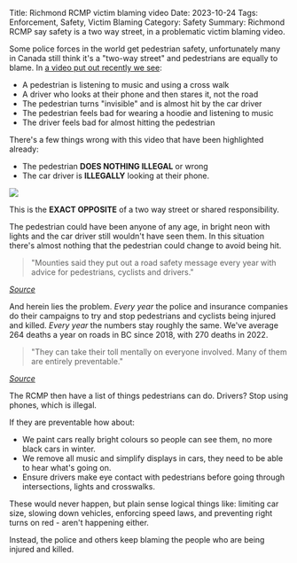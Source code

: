 Title: Richmond RCMP victim blaming video
Date: 2023-10-24
Tags: Enforcement, Safety, Victim Blaming
Category: Safety
Summary: Richmond RCMP say safety is a two way street, in a problematic victim blaming video.

Some police forces in the world get pedestrian safety, unfortunately many in Canada still think it's a "two-way street" and pedestrians are equally to blame. In [a video put out recently we see](https://richmond.rcmp-grc.gc.ca/ViewPage.action?siteNodeId=2122&languageId=1&contentId=81511):

* A pedestrian is listening to music and using a cross walk
* A driver who looks at their phone and then stares it, not the road
* The pedestrian turns "invisible" and is almost hit by the car driver
* The pedestrian feels bad for wearing a hoodie and listening to music
* The driver feels bad for almost hitting the pedestrian

There's a few things wrong with this video that have been highlighted already:

* The pedestrian **DOES NOTHING ILLEGAL** or wrong
* The car driver is **ILLEGALLY** looking at their phone.

<a href="https://richmond.rcmp-grc.gc.ca/ViewPage.action?siteNodeId=2122&languageId=1&contentId=81511"><img src="{static}/images/driver-looking-phone.png" /></a>

This is the **EXACT OPPOSITE** of a two way street or shared responsibility.

The pedestrian could have been anyone of any age, in bright neon with lights and the car driver still wouldn't have seen them. In this situation there's almost nothing that the pedestrian could change to avoid being hit.

<blockquote>"Mounties said they put out a road safety message every year with advice for pedestrians, cyclists and drivers."</blockquote>
<cite><a href="https://www.cbc.ca/news/canada/british-columbia/richmond-rcmp-pedestrian-safety-1.6998392">Source</a></cite>

And herein lies the problem. *Every year* the police and insurance companies do their campaigns to try and stop pedestrians and cyclists being injured and killed. *Every year* the numbers stay roughly the same. We've average 264 deaths a year on roads in BC since 2018, with 270 deaths in 2022.

<blockquote>"They can take their toll mentally on everyone involved. Many of them are entirely preventable."</blockquote>
<cite><a href="https://www.cbc.ca/news/canada/british-columbia/richmond-rcmp-pedestrian-safety-1.6998392">Source</a></cite>

The RCMP then have a list of things pedestrians can do. Drivers? Stop using phones, which is illegal.

If they are preventable how about:

* We paint cars really bright colours so people can see them, no more black cars in winter.
* We remove all music and simplify displays in cars, they need to be able to hear what's going on.
* Ensure drivers make eye contact with pedestrians before going through intersections, lights and crosswalks.

These would never happen, but plain sense logical things like: limiting car size, slowing down vehicles, enforcing speed laws, and preventing right turns on red - aren't happening either. 

Instead, the police and others keep blaming the people who are being injured and killed.

